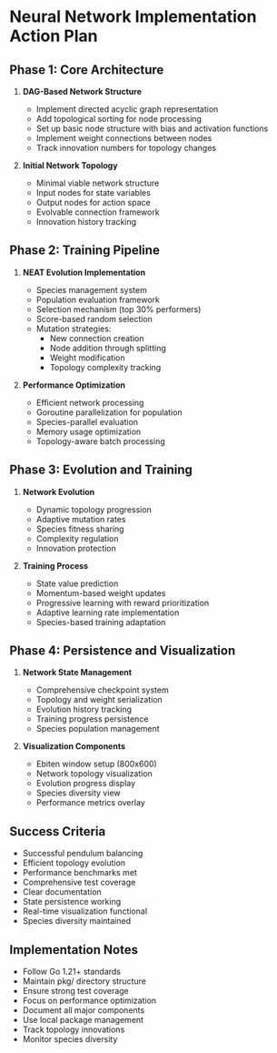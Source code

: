 # Neural Network Implementation Action Plan

## Phase 1: Core Architecture
1. **DAG-Based Network Structure**
   - Implement directed acyclic graph representation
   - Add topological sorting for node processing
   - Set up basic node structure with bias and activation functions
   - Implement weight connections between nodes
   - Track innovation numbers for topology changes

2. **Initial Network Topology**
   - Minimal viable network structure
   - Input nodes for state variables
   - Output nodes for action space
   - Evolvable connection framework
   - Innovation history tracking

## Phase 2: Training Pipeline
1. **NEAT Evolution Implementation**
   - Species management system
   - Population evaluation framework
   - Selection mechanism (top 30% performers)
   - Score-based random selection
   - Mutation strategies:
     - New connection creation
     - Node addition through splitting
     - Weight modification
     - Topology complexity tracking

2. **Performance Optimization**
   - Efficient network processing
   - Goroutine parallelization for population
   - Species-parallel evaluation
   - Memory usage optimization
   - Topology-aware batch processing

## Phase 3: Evolution and Training
1. **Network Evolution**
   - Dynamic topology progression
   - Adaptive mutation rates
   - Species fitness sharing
   - Complexity regulation
   - Innovation protection

2. **Training Process**
   - State value prediction
   - Momentum-based weight updates
   - Progressive learning with reward prioritization
   - Adaptive learning rate implementation
   - Species-based training adaptation

## Phase 4: Persistence and Visualization
1. **Network State Management**
   - Comprehensive checkpoint system
   - Topology and weight serialization
   - Evolution history tracking
   - Training progress persistence
   - Species population management

2. **Visualization Components**
   - Ebiten window setup (800x600)
   - Network topology visualization
   - Evolution progress display
   - Species diversity view
   - Performance metrics overlay

## Success Criteria
- Successful pendulum balancing
- Efficient topology evolution
- Performance benchmarks met
- Comprehensive test coverage
- Clear documentation
- State persistence working
- Real-time visualization functional
- Species diversity maintained

## Implementation Notes
- Follow Go 1.21+ standards
- Maintain pkg/ directory structure
- Ensure strong test coverage
- Focus on performance optimization
- Document all major components
- Use local package management
- Track topology innovations
- Monitor species diversity
